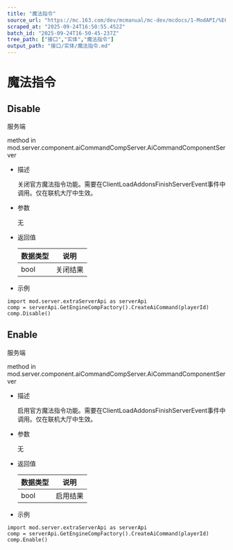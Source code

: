 ```yaml
---
title: "魔法指令"
source_url: "https://mc.163.com/dev/mcmanual/mc-dev/mcdocs/1-ModAPI/%E6%8E%A5%E5%8F%A3/%E5%AE%9E%E4%BD%93/%E9%AD%94%E6%B3%95%E6%8C%87%E4%BB%A4.html"
scraped_at: "2025-09-24T16:50:55.452Z"
batch_id: "2025-09-24T16-50-45-237Z"
tree_path: ["接口","实体","魔法指令"]
output_path: "接口/实体/魔法指令.md"
---
```


#  魔法指令

##  Disable

服务端

method in mod.server.component.aiCommandCompServer.AiCommandComponentServer

*   描述
    
    关闭官方魔法指令功能。需要在ClientLoadAddonsFinishServerEvent事件中调用。仅在联机大厅中生效。
    
*   参数
    
    无
    
*   返回值
    
    | 数据类型 | 说明 |
    | --- | --- |
    | bool | 关闭结果 |
    
*   示例
    

```
import mod.server.extraServerApi as serverApi
comp = serverApi.GetEngineCompFactory().CreateAiCommand(playerId)
comp.Disable()

```

##  Enable

服务端

method in mod.server.component.aiCommandCompServer.AiCommandComponentServer

*   描述
    
    启用官方魔法指令功能。需要在ClientLoadAddonsFinishServerEvent事件中调用。仅在联机大厅中生效。
    
*   参数
    
    无
    
*   返回值
    
    | 数据类型 | 说明 |
    | --- | --- |
    | bool | 启用结果 |
    
*   示例
    

```
import mod.server.extraServerApi as serverApi
comp = serverApi.GetEngineCompFactory().CreateAiCommand(playerId)
comp.Enable()

```